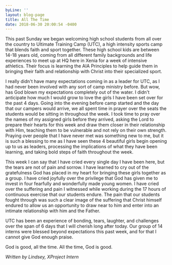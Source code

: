 ```yaml
---
byLine: ''
layout: blog-page
title: All The Time
date: 2018-06-30 20:00:54 -0400
---
```

This past Sunday we began welcoming high school students from all over the country to Ultimate Training Camp (UTC), a high intensity sports camp that blends faith and sport together. These high school kids are between 14-18 years old, coming from all different family backgrounds and life experiences to meet up at HQ here in Xenia for a week of intensive athletics. Their focus is learning the AIA Principles to help guide them in bringing their faith and relationship with Christ into their specialized sport. 

  
I really didn't have many expectations coming in as a leader for UTC, as I had never been involved with any sort of camp ministry before. But wow, has God blown my expectations completely out of the water. I didn't anticipate how much I would grow to love the girls I have been set over for the past 4 days. Going into the evening before camp started and the day that our campers would arrive, we all spent time in prayer over the seats the students would be sitting in throughout the week. I took time to pray over the names of my assigned girls before they arrived, asking the Lord to prepare their hearts for this week and draw them closer in their relationship with Him, teaching them to be vulnerable and not rely on their own strength. Praying over people that I have never met was something new to me, but it is such a blessing to me as I have seen these 4 beautiful girls begin opening up to us as leaders, processing the implications of what they have been learning, and taking bold steps of faith throughout the week. 

  
This week I can say that I have cried every single day I have been here, but the tears are not of pain and sorrow. I have learned to cry out of the gratefulness God has placed in my heart for bringing these girls together as a group. I have cried joyfully over the privilege that God has given me to invest in four fearfully and wonderfully made young women. I have cried over the suffering and pain I witnessed while working during the 17 hours of continuous exercise that our students endure. The pain that our students fought through was such a clear image of the suffering that Christ himself endured to allow us an opportunity to draw near to him and enter into an intimate relationship with him and the Father. 

UTC has been an experience of bonding, tears, laughter, and challenges over the span of 6 days that I will cherish long after today. Our group of 14 interns were blessed beyond expectations this past week, and for that I cannot give God enough praise.

God is good, all the time. All the time, God is good.

_Written by Lindsey, XProject Intern_